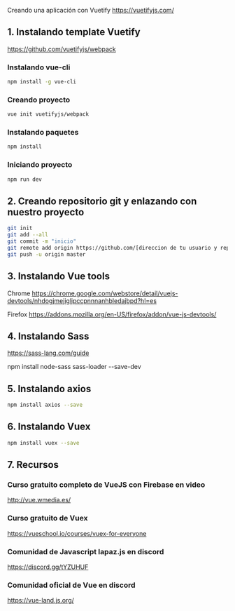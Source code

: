 Creando una aplicación con Vuetify https://vuetifyjs.com/

## 1. Instalando template Vuetify
https://github.com/vuetifyjs/webpack

### Instalando vue-cli
``` bash
npm install -g vue-cli
```

### Creando proyecto
``` bash
vue init vuetifyjs/webpack
```

### Instalando paquetes
``` bash
npm install
```

### Iniciando proyecto
``` bash
npm run dev
```

## 2. Creando repositorio git y enlazando con nuestro proyecto
``` bash
git init
git add --all
git commit -m "inicio"
git remote add origin https://github.com/[direccion de tu usuario y repositorio]
git push -u origin master
```

## 3. Instalando Vue tools
Chrome
https://chrome.google.com/webstore/detail/vuejs-devtools/nhdogjmejiglipccpnnnanhbledajbpd?hl=es

Firefox
https://addons.mozilla.org/en-US/firefox/addon/vue-js-devtools/

## 4. Instalando Sass
https://sass-lang.com/guide

npm install node-sass sass-loader --save-dev

## 5. Instalando axios
``` bash
npm install axios --save
```
## 6. Instalando Vuex
``` bash
npm install vuex --save
```
## 7. Recursos

### Curso gratuito completo de VueJS con Firebase en video

http://vue.wmedia.es/

### Curso gratuito de Vuex

https://vueschool.io/courses/vuex-for-everyone

### Comunidad de Javascript lapaz.js en discord

https://discord.gg/tYZUHUF

### Comunidad oficial de Vue en discord

https://vue-land.js.org/
